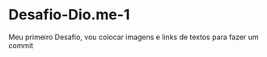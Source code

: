 # Desafio-Dio.me-1
Meu primeiro Desafio, vou colocar imagens e links de textos para fazer um commit
